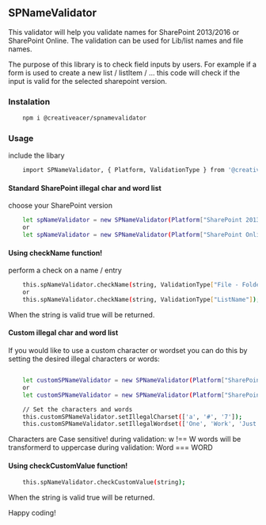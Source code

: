 ## SPNameValidator

This validator will help you validate names for SharePoint 2013/2016 or SharePoint Online.
The validation can be used for Lib/list names and file names.

The purpose of this library is to check field inputs by users.
For example if a form is used to create a new list / listItem / ... this code will check if the input is valid for the selected sharepoint version.

### Instalation
```bash
    npm i @creativeacer/spnamevalidator
```


### Usage

include the libary
```bash
    import SPNameValidator, { Platform, ValidationType } from '@creativeacer/spnamevalidator/SPNameValidator';
```

#### Standard SharePoint illegal char and word list

choose your SharePoint version
```bash
    let spNameValidator = new SPNameValidator(Platform["SharePoint 2013 - 2016"]);
    or
    let spNameValidator = new SPNameValidator(Platform["SharePoint Online"]);
```
#### Using checkName function!
perform a check on a name / entry 
```bash
    this.spNameValidator.checkName(string, ValidationType["File - Folder"]);
    or
    this.spNameValidator.checkName(string, ValidationType["ListName"]);
```

When the string is valid true will be returned.

#### Custom illegal char and word list

If you would like to use a custom character or wordset you can do this by setting the desired illegal characters or words:
```bash

    let customSPNameValidator = new SPNameValidator(Platform["SharePoint 2013 - 2016"]);
    or
    let customSPNameValidator = new SPNameValidator(Platform["SharePoint Online"]);

    // Set the characters and words
    this.customSPNameValidator.setIllegalCharset(['a', '#', '7']);
    this.customSPNameValidator.setIllegalWordset(['One', 'Work', 'Just']);
```
Characters are Case sensitive!
during validation: w !== W
words will be transformerd to uppercase
during validation: Word === WORD

#### Using checkCustomValue function!
```bash
    this.spNameValidator.checkCustomValue(string);
```


When the string is valid true will be returned.


Happy coding!

